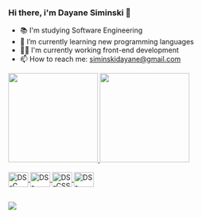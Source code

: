### Hi there, i'm Dayane Siminski 👋

- 📚 I'm studying Software Engineering
- 🌱 I’m currently learning new programming languages 
- 🐱‍👤 I'm currently working front-end development
- 📫 How to reach me: siminskidayane@gmail.com

<div>
  <a href="https://github.com/DSiminski">
   <img height="180em" src="https://github-readme-stats.vercel.app/api?username=DSiminski&show_icons=true&theme=onedark&include_all_commits=true&count_private=true"/>
 <img height="180em" src="https://github-readme-stats.vercel.app/api/top-langs/?username=DSiminski&layout=compact&langs_count=7&theme=onedark"/>

</div>
<div style="display: inline_block"><br>
  <img align="center" alt="DS-C" height="30" width="40" src="https://cdn.jsdelivr.net/gh/devicons/devicon/icons/c/c-line.svg">
  <img align="center" alt="DS-HTML" height="30" width="40" src="https://cdn.jsdelivr.net/gh/devicons/devicon/icons/html5/html5-plain.svg">
  <img align="center" alt="DS-CSS" height="30" width="40" src="https://cdn.jsdelivr.net/gh/devicons/devicon/icons/css3/css3-plain.svg">
  <img align="center" alt="DS-JAVA" height="30" width="40" src="https://cdn.jsdelivr.net/gh/devicons/devicon/icons/java/java-original.svg">
</div>
  
  ##
  
  <div>
  <a href="https://www.linkedin.com/in/dayane-siminski-990760220" target="_blank"><img src="https://img.shields.io/badge/-LinkedIn-%230077B5?style=for-the-badge&logo=linkedin&logoColor=white" target="_blank"></a> 
    
  <div>
